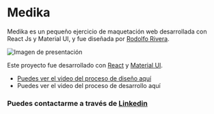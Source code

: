 # Medika

Medika es un pequeño ejercicio de maquetación web desarrollada con React Js y Material UI, y fue diseñada por [Rodolfo Rivera](https://rodolforivera.co/).

![Imagen de presentación](https://github.com/eltranseunteurbano/Medika-landingpage/blob/main/Presentaci%C3%B3n%20Github.jpg)

Este proyecto fue desarrollado con [React](https://github.com/facebook/create-react-app) y [Material UI](https://material-ui.com/es/).

- [Puedes ver el video del proceso de diseño aquí](https://www.youtube.com/watch?v=xoixY47jqtc&t=3s)
- Puedes ver el video del proceso de desarrollo aquí 

### Puedes contactarme a través de [Linkedin](https://www.linkedin.com/in/eltranseunteurbano)